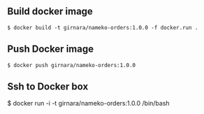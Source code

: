 
## Build docker image

    $ docker build -t girnara/nameko-orders:1.0.0 -f docker.run .


## Push Docker image
    $ docker push girnara/nameko-orders:1.0.0


## Ssh to Docker box
   $ docker run -i -t girnara/nameko-orders:1.0.0 /bin/bash